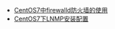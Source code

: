 - [CentOS7中firewalld防火墙的使用](/centos/how-to-use-firewall-package-in-centos7.md)
- [CentOS7下LNMP安装配置](/centos/centos-7-lnmp-installation-and-configuration.md)